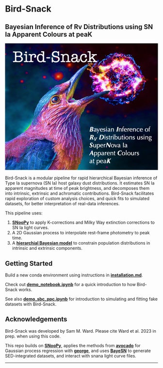 # Bird-Snack
**B**ayesian **I**nference of **R**v **D**istributions using **SN** Ia **A**pparent **C**olours at pea**K**
---
![Logo](logo/BirdSnackLogo.png)

Bird-Snack is a modular pipeline for rapid hierarchical Bayesian inference of Type Ia supernova (SN Ia) host galaxy dust distributions. It estimates SN Ia apparent magnitudes at time of peak brightness, and decomposes them into intrinsic, extrinsic and achromatic contributions. Bird-Snack facilitates rapid exploration of custom analysis choices, and quick fits to simulated datasets, for better interpretation of real-data inferences.   

This pipeline uses:

1) [**SNooPy**](https://csp.obs.carnegiescience.edu/data/snpy) to apply K-corrections and Milky Way extinction corrections to SN Ia light curves.
2) A 2D Gaussian process to interpolate rest-frame photometry to peak time.
3) A [**hierarchial Bayesian model**](https://github.com/sam-m-ward/birdsnack/blob/main/model_files/stan_files/deviations_model_fit_mags_Gaussianmuintref.stan) to constrain population distributions in intrinsic and extrinsic components.

## Getting Started

Build a new conda environment using instructions in [**installation.md**](https://github.com/sam-m-ward/birdsnack/blob/main/installation.md).

Check out [**demo_notebook.ipynb**](https://github.com/sam-m-ward/birdsnack/blob/main/demo_notebook.ipynb) for a quick introduction to how Bird-Snack works.

See also [**demo_sbc_ppc.ipynb**](https://github.com/sam-m-ward/birdsnack/blob/main/demo_sbc_ppc.ipynb) for introduction to simulating and fitting fake datasets with Bird-Snack.

## Acknowledgements

Bird-Snack was developed by Sam M. Ward. Please cite Ward et al. 2023 in prep. when using this code.

This repo builds on [**SNooPy**](https://csp.obs.carnegiescience.edu/data/snpy), applies the methods from [**avocado**](https://github.com/kboone/avocado) for Gaussian process regression with [**george**](https://george.readthedocs.io/en/latest/), and uses [**BayeSN**](https://github.com/bayesn/bayesn-public) to generate SED-integrated datasets, and interact with snana light curve files.

---


